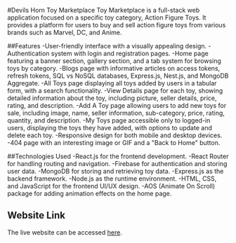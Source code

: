 #Devils Horn Toy Marketplace
Toy Marketplace is a full-stack web application focused on a specific toy category, Action Figure Toys. It provides a platform for users to buy and sell action figure toys from various brands such as Marvel, DC, and Anime.

##Features
-User-friendly interface with a visually appealing design.
-Authentication system with login and registration pages.
-Home page featuring a banner section, gallery section, and a tab system for browsing toys by category.
-Blogs page with informative articles on access tokens, refresh tokens, SQL vs NoSQL databases, Express.js, Nest.js, and MongoDB Aggregate.
-All Toys page displaying all toys added by users in a tabular form, with a search functionality.
-View Details page for each toy, showing detailed information about the toy, including picture, seller details, price, rating, and description.
-Add A Toy page allowing users to add new toys for sale, including image, name, seller information, sub-category, price, rating, quantity, and description.
-My Toys page accessible only to logged-in users, displaying the toys they have added, with options to update and delete each toy.
-Responsive design for both mobile and desktop devices.
-404 page with an interesting image or GIF and a "Back to Home" button.

##Technologies Used
-React.js for the frontend development.
-React Router for handling routing and navigation.
-Firebase for authentication and storing user data.
-MongoDB for storing and retrieving toy data.
-Express.js as the backend framework.
-Node.js as the runtime environment.
-HTML, CSS, and JavaScript for the frontend UI/UX design.
-AOS (Animate On Scroll) package for adding animation effects on the home page.

## Website Link

The live website can be accessed [here](https://devils-horn.firebaseapp.com/).
